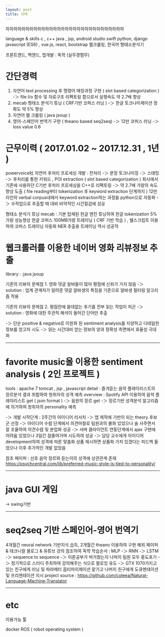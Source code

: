 ```yaml
---
layout: post
title: 이력
---
```


하하하하하하하하하하하하하하하하하하하하하하하하하하하하하하

language & skills
c ,  c++
java , jsp, android studio
swift
python, django
javascript (ES6) , vue.js, react, bootstrap
웹크롤링, 한국어 형태소분석기
 
프론트앤드, 백앤드,  앱개발 : 독학 (실무경험무)

# 간단경력
1. 자연어 text processing 후 명령어 매칭과정 구현 ( slot based categorization ) -＞ file I/o 함수 및 자료구조 리팩토링 함으로서 실행속도 약 2.7배 향상
2. mecab 형태소 분석기 튜닝 ( CRF기반 코퍼스 러닝 ) -＞ 한글 토크나이제이션 정확도 약 5% 향상 
3. 자연어 웹 크롤링 ( java jsoup )
4. 영어-스페인어 번역기 구현 ( theano based seq2seq) -＞ 12만 코퍼스 러닝 -＞ loss value 0.6


# 근무이력 ( 2017.01.02 ~ 2017.12.31 , 1년 )
powervoice社
자연어 후처리 프로세싱 개발
:  전처리 -＞ 문장 토크나이징 -＞ 스태밍 -＞ 후처리를 통한  키워드 , POI extraction ( slot based categorization )
회사에서 기존에 사용하던 C기반 후처리 프로세싱을 C++로 리팩토링 -＞ 약 2.7배 가량의 속도향상 도출 ( file reading부터 tokenization 후 keyword extraction 단계까지 )
12만라인의 verbal corpus내에서 keyword extraction하는 과정을 python으로 자동화 -＞ 수작업으로 추출할 때 대비 비약적인 시간절감에 성공


형태소 분석기 튜닝
mecab : 기본 탑재된 한글 엔진 튜닝하여 한글 tokenization 5%가량 성능향상
한글 코퍼스 100MB가량 트레이닝 ( CRF 기반 학습 ) , 쉘스크립트 이용하여 코퍼스 트레이닝 자동화 
NER 추출용 트레이닝 역시 성공적

# 웹크롤러를 이용한 네이버 영화 리뷰정보 추출
library : :java jsoup

기존의 리뷰의 문제점 1. 영화 댓글 알바들이 많아 평점에 신뢰가 가지 않음
-＞ solution : 업계 관계자가 알려준 댓글 알바생의 특징을 기준으로 알바생 필터링 알고리즘 적용

기존의 리뷰의 문제점 2. 평점란에 쓸데없는 후기를 전부 읽는 작업이 피곤
-＞ solution : 영화에 대한 주관적 해석이 들어간 단어만 추출

-＞ 단순 positive & negative로 이원화 된 sentiment analysis를 지양하고 디테일한 정보를 얻고자 시도
-＞ 읽는 시간대비 얻는 정보의 양과 정확성 측면에서 효율성 극대화

---

# favorite music을 이용한 sentiment analysis ( 2인 프로젝트 )

tools : apache 7 tomcat , jsp , javascript
detail : 즐겨듣는 음악 플레이리스트의 장르분석 결과 취합하여 청취자의 성격 예측
overview : Spotify API 이용하여 음악 플레이리스트 get ( json format ) -＞ 음원의 장르 get -＞ 장르기반 성격분석 알고리즘에 의거하여 청취자의 personality 예측

-＞ 개발 시작단계 :  2주간의 아이디어 리서치 -＞ 앱 제작에 기반이 되는 theory 후보군 선정
-＞ 아이디어 수렴 단계에서 의견마찰로 팀원과의 불화 있었으나 술 사주면서 잘 조율하여 의견수렴 및 분업화 성공
-＞ 서버 클라이언트 연동단계에서 ajax 구현에 어려움 있었으나 3일간 잠줄여가며 시도하여 성공 
-＞ 담당 교수에게 아이디어 development하여 성격에 따른 맞춤화 상품 제시하면 상품화 가치 있겠다는 피드백 들었으나 이후 추가적인 개발 없었음

참조 페이퍼 : 선호 음악 장르와 듣는이의 성격에 상관관계 존재
https://psychcentral.com/lib/preferred-music-style-is-tied-to-personality/

----

# java  GUI 게임

-> swing기반

------

# seq2seq 기반 스페인어-영어 번역기

4개월간 neural network 기반지식 습득, 2개월간 theano 이용하여 구현
해외 페이퍼 & 테크니컬 블로그 & 유튜브 강의 참조하여 독학
학습순서 : MLP -＞ RNN -＞ LSTM -＞ sequence to sequence 
-＞ 이론공부가 버거웠는지 나머지 팀원 모두 중도포기
-＞ 정기적으로 스터디 주최하여 강의해주는 식으로 팔로잉 유도
-＞ GTX 1070가지고 있는 친구에게 러닝 및 파라메터 옵티마이제이션 맡기고 나머지 친구에게 도큐멘테이션 및 프리젠테이션 지시
project source  :  https://github.com/coleea/Natural-Language-Machine-Translator

---
# etc

이용가능 툴

docker
 ROS ( robot operating system )